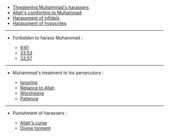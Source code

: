 - [Threatening Muhammad's harassers](https://quran.com/33/57-60)
- [Allah's comforting to Muhammad](https://quran.com/6/33-34)
- [Harassment of infidels](https://quran.com/33/48)
- [Harassment of hypocrites](https://quran.com/33/57-60)

***

- Forbidden to harass Muhammad :

  - [9:61](https://quran.com/9/61)
  - [33:53](https://quran.com/33/53)
  - [33:57](https://quran.com/33/57)

***

- Muhammad's treatment to his persecutors :

  - [Ignoring](https://quran.com/33/48)
  - [Reliance to Allah](https://quran.com/73/9-10)
  - [Worshiping](https://quran.com/15/97-98)
  - [Patience](https://quran.com/73/10)

***
- Punishment of harassers :

  - [Allah's curse](https://quran.com/33/57)
  - [Divine torment](https://quran.com/9/61)
